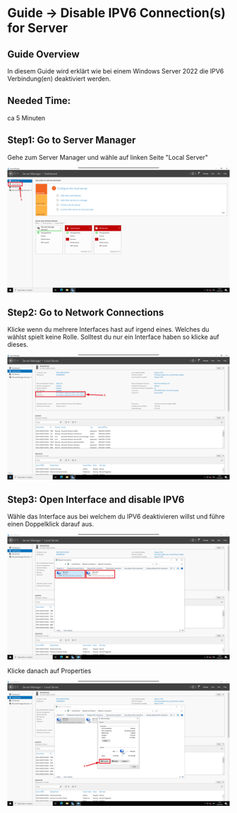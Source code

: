 # Guide -> Disable IPV6 Connection(s) for Server
## Guide Overview
In diesem Guide wird erklärt wie bei einem Windows Server 2022 die IPV6 Verbindung(en) deaktiviert werden.
## Needed Time:
ca 5 Minuten
## Step1: Go to Server Manager
Gehe zum Server Manager und wähle auf linken Seite "Local Server"

![image](https://github.com/GeraldLeikam/tutorials/blob/master/images/windows/server/disable_ipv6/windows_server_2022_disable_ipv6.png)

## Step2: Go to Network Connections
Klicke wenn du mehrere Interfaces hast auf irgend eines. Welches du wählst spielt keine Rolle. Solltest du nur ein Interface haben so klicke auf dieses.

![image](https://github.com/GeraldLeikam/tutorials/blob/master/images/windows/server/disable_ipv6/windows_server_2022_disable_ipv6_select_interface.png)

## Step3: Open Interface and disable IPV6
Wähle das Interface aus bei welchem du IPV6 deaktivieren willst und führe einen Doppelklick darauf aus. 

![image](https://github.com/GeraldLeikam/tutorials/blob/master/images/windows/server/disable_ipv6/windows_server_2022_disable_ipv6_network_connections.png)

Klicke danach auf Properties

![image](https://github.com/GeraldLeikam/tutorials/blob/master/images/windows/server/disable_ipv6/windows_server_2022_disable_ipv6_network_connection_properties.png)
